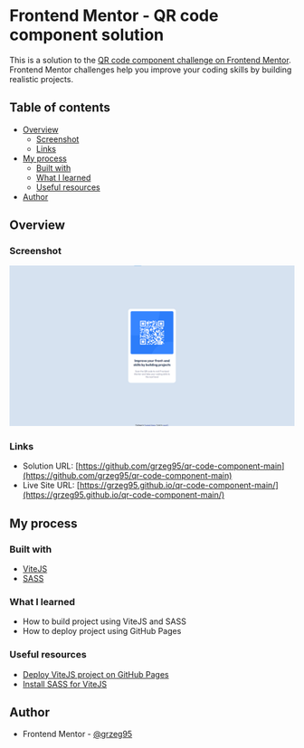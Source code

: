 # Frontend Mentor - QR code component solution

This is a solution to the [QR code component challenge on Frontend Mentor](https://www.frontendmentor.io/challenges/qr-code-component-iux_sIO_H). Frontend Mentor challenges help you improve your coding skills by building realistic projects.

## Table of contents

- [Overview](#overview)
    - [Screenshot](#screenshot)
    - [Links](#links)
- [My process](#my-process)
    - [Built with](#built-with)
    - [What I learned](#what-i-learned)
    - [Useful resources](#useful-resources)
- [Author](#author)

## Overview

### Screenshot

![](./screenshot.png)

### Links

- Solution URL: [https://github.com/grzeg95/qr-code-component-main](https://github.com/grzeg95/qr-code-component-main)
- Live Site URL: [https://grzeg95.github.io/qr-code-component-main/](https://grzeg95.github.io/qr-code-component-main/)

## My process

### Built with

- [ViteJS](https://vitejs.dev/)
- [SASS](https://sass-lang.com/)

### What I learned

- How to build project using ViteJS and SASS
- How to deploy project using GitHub Pages

### Useful resources

- [Deploy ViteJS project on GitHub Pages](https://vitejs.dev/guide/static-deploy#github-pages)
- [Install SASS for ViteJS](https://blog.jhordyess.com/sass-vite-a-guide-for-your-next-workflow)

## Author

- Frontend Mentor - [@grzeg95](https://www.frontendmentor.io/profile/grzeg95)
